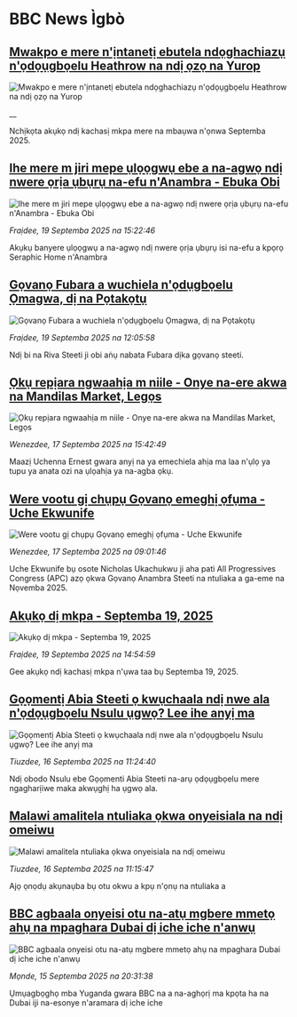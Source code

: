 # BBC News Ìgbò## [Mwakpo e mere n'ịntanetị ebutela ndọghachiazụ n'ọdọụgbọelu Heathrow na ndị ọzọ na Yurop](https://www.bbc.co.uk/igbo/live/cgr9ekd99rxt?at_medium=RSS&at_campaign=rss?at_campaign=githubrss)![Mwakpo e mere n'ịntanetị ebutela ndọghachiazụ n'ọdọụgbọelu Heathrow na ndị ọzọ na Yurop](https://ichef.bbci.co.uk/ace/standard/240/cpsprodpb/67e6/live/06516af0-9629-11f0-8115-2505008faa13.jpg)__Nchịkọta akụkọ ndị kachasị mkpa mere na mbaụwa n'ọnwa Septemba 2025.## [Ihe mere m jiri mepe ụlọọgwụ ebe a na-agwọ ndị nwere ọrịa ụbụrụ na-efu n'Anambra - Ebuka Obi](https://www.bbc.com/igbo/articles/cddm3r6em5zo?at_medium=RSS&at_campaign=rss?at_campaign=githubrss)![Ihe mere m jiri mepe ụlọọgwụ ebe a na-agwọ ndị nwere ọrịa ụbụrụ na-efu n'Anambra - Ebuka Obi](https://ichef.bbci.co.uk/ace/ws/240/cpsprodpb/35da/live/8d79bb90-956b-11f0-a0e4-f78e4e737c6c.jpg)_Fraịdee, 19 Septemba 2025 na 15:22:46_Akụkụ banyere ụlọọgwụ a na-agwọ ndị nwere ọrịa ụbụrụ isi na-efu a kpọrọ Seraphic Home n'Anambra## [Gọvanọ Fubara a wuchiela n'ọdụgbọelu Ọmagwa, dị na Pọtakọtụ](https://www.bbc.com/igbo/articles/c9vy30r497no?at_medium=RSS&at_campaign=rss?at_campaign=githubrss)![Gọvanọ Fubara a wuchiela n'ọdụgbọelu Ọmagwa, dị na Pọtakọtụ](https://ichef.bbci.co.uk/ace/ws/240/cpsprodpb/66a5/live/60966440-954b-11f0-b391-6936825093bd.jpg)_Fraịdee, 19 Septemba 2025 na 12:05:58_Ndị bi na Riva Steeti ji obi aṅụ nabata Fubara dịka gọvanọ steeti.## [Ọkụ repịara ngwaahịa m niile - Onye na-ere akwa na Mandilas Market, Legọs](https://www.bbc.com/igbo/articles/c80gpk5n85go?at_medium=RSS&at_campaign=rss?at_campaign=githubrss)![Ọkụ repịara ngwaahịa m niile - Onye na-ere akwa na Mandilas Market, Legọs](https://ichef.bbci.co.uk/ace/ws/240/cpsprodpb/9100/live/04b95fa0-93d5-11f0-bab6-4787ef35d8ed.jpg)_Wenezdee, 17 Septemba 2025 na 15:42:49_Maazị Uchenna Ernest gwara anyị na ya emechiela ahịa ma laa n'ụlọ ya tupu ya anata ozi na ụlọahịa ya na-agba ọkụ.## [Were vootu gị chụpụ Gọvanọ emeghị ọfụma - Uche Ekwunife](https://www.bbc.com/igbo/articles/c8jmejy4gdlo?at_medium=RSS&at_campaign=rss?at_campaign=githubrss)![Were vootu gị chụpụ Gọvanọ emeghị ọfụma - Uche Ekwunife](https://ichef.bbci.co.uk/ace/ws/240/cpsprodpb/86a0/live/24a375f0-921b-11f0-b391-6936825093bd.jpg)_Wenezdee, 17 Septemba 2025 na 09:01:46_Uche Ekwunife bụ osote Nicholas Ukachukwu ji aha pati All Progressives Congress (APC) azọ ọkwa Gọvanọ Anambra Steeti na ntuliaka a ga-eme na Nọvemba 2025.## [Akụkọ dị mkpa - Septemba 19, 2025](https://www.bbc.com/igbo/articles/c5yk0k4y23qo?at_medium=RSS&at_campaign=rss?at_campaign=githubrss)![Akụkọ dị mkpa - Septemba 19, 2025](https://ichef.bbci.co.uk/ace/ws/240/cpsprodpb/f1a0/live/52df1610-60be-11f0-a40e-a1af2950b220.jpg)_Fraịdee, 19 Septemba 2025 na 14:54:59_Gee akụkọ ndị kachasị mkpa n'ụwa taa bụ Septemba 19, 2025.## [Gọọmentị Abia Steeti ọ kwụchaala ndị nwe ala n'ọdọụgbọelu Nsulu ụgwọ? Lee ihe anyị ma](https://www.bbc.com/igbo/articles/ce3l00qpgrko?at_medium=RSS&at_campaign=rss?at_campaign=githubrss)![Gọọmentị Abia Steeti ọ kwụchaala ndị nwe ala n'ọdọụgbọelu Nsulu ụgwọ? Lee ihe anyị ma](https://ichef.bbci.co.uk/ace/ws/240/cpsprodpb/2725/live/b85538f0-92ee-11f0-b391-6936825093bd.jpg)_Tiuzdee, 16 Septemba 2025 na 11:24:40_Ndị obodo Nsulu ebe Gọọmenti Abia Steeti na-arụ ọdọụgbọelu mere ngagharịiwe maka akwụghị ha ụgwọ ala.## [Malawi amalitela ntuliaka ọkwa onyeisiala na ndị omeiwu ](https://www.bbc.com/igbo/articles/cewnd8zw92ro?at_medium=RSS&at_campaign=rss?at_campaign=githubrss)![Malawi amalitela ntuliaka ọkwa onyeisiala na ndị omeiwu ](https://ichef.bbci.co.uk/ace/ws/240/cpsprodpb/df08/live/0d6d6430-92ee-11f0-84c8-99de564f0440.jpg)_Tiuzdee, 16 Septemba 2025 na 11:15:47_Ajọ ọnọdụ akụnaụba bụ otu okwu a kpụ n'ọnụ na ntuliaka a## [BBC agbaala onyeisi otu na-atụ mgbere mmetọ ahụ na mpaghara Dubai dị iche iche n'anwụ](https://www.bbc.com/igbo/articles/cg4214pvl2wo?at_medium=RSS&at_campaign=rss?at_campaign=githubrss)![BBC agbaala onyeisi otu na-atụ mgbere mmetọ ahụ na mpaghara Dubai dị iche iche n'anwụ](https://ichef.bbci.co.uk/ace/ws/240/cpsprodpb/1c16/live/c327cfd0-919b-11f0-b391-6936825093bd.jpg)_Mọnde, 15 Septemba 2025 na 20:31:38_Ụmụagbọghọ mba Yuganda gwara BBC na a na-aghọrị ma kpọta ha na Dubai iji na-esonye n'aramara dị iche iche